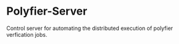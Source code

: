 # Polyfier-Server
Control server for automating the distributed execution of polyfier verfication jobs.
